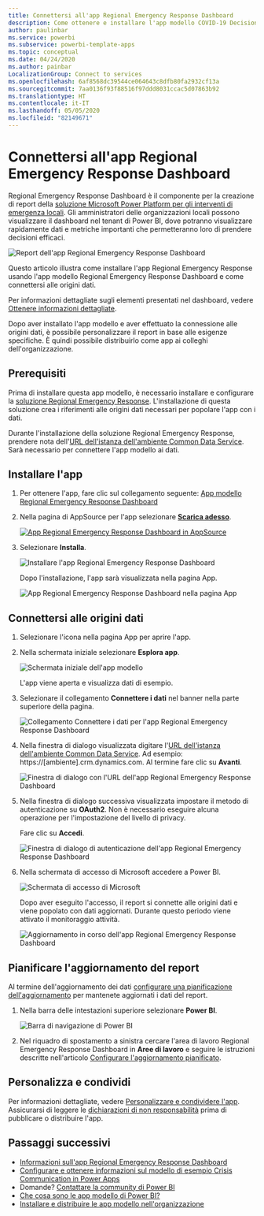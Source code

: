 ```yaml
---
title: Connettersi all'app Regional Emergency Response Dashboard
description: Come ottenere e installare l'app modello COVID-19 Decision Support Dashboard per gli interventi di emergenza locali e come connettersi ai dati
author: paulinbar
ms.service: powerbi
ms.subservice: powerbi-template-apps
ms.topic: conceptual
ms.date: 04/24/2020
ms.author: painbar
LocalizationGroup: Connect to services
ms.openlocfilehash: 6af8568dc39544ce064643c8dfb80fa2932cf13a
ms.sourcegitcommit: 7aa0136f93f88516f97ddd8031ccac5d07863b92
ms.translationtype: HT
ms.contentlocale: it-IT
ms.lasthandoff: 05/05/2020
ms.locfileid: "82149671"
---
```

# <a name="connect-to-the-regional-emergency-response-dashboard"></a>Connettersi all'app Regional Emergency Response Dashboard
Regional Emergency Response Dashboard è il componente per la creazione di report della [soluzione Microsoft Power Platform per gli interventi di emergenza locali](https://docs.microsoft.com/powerapps/sample-apps/regional-emergency-response/overview). Gli amministratori delle organizzazioni locali possono visualizzare il dashboard nel tenant di Power BI, dove potranno visualizzare rapidamente dati e metriche importanti che permetteranno loro di prendere decisioni efficaci.

![Report dell'app Regional Emergency Response Dashboard](media/service-connect-to-regional-emergency-response/service-regional-emergency-response-app-report.png)

Questo articolo illustra come installare l'app Regional Emergency Response usando l'app modello Regional Emergency Response Dashboard e come connettersi alle origini dati.

Per informazioni dettagliate sugli elementi presentati nel dashboard, vedere [Ottenere informazioni dettagliate](https://docs.microsoft.com/powerapps/sample-apps/regional-emergency-response/portals-admin-reporting#get-insights).

Dopo aver installato l'app modello e aver effettuato la connessione alle origini dati, è possibile personalizzare il report in base alle esigenze specifiche. È quindi possibile distribuirlo come app ai colleghi dell'organizzazione.

## <a name="prerequisites"></a>Prerequisiti

Prima di installare questa app modello, è necessario installare e configurare la [soluzione Regional Emergency Response](https://docs.microsoft.com/powerapps/sample-apps/regional-emergency-response/deploy). L'installazione di questa soluzione crea i riferimenti alle origini dati necessari per popolare l'app con i dati.

Durante l'installazione della soluzione Regional Emergency Response, prendere nota dell'[URL dell'istanza dell'ambiente Common Data Service](https://docs.microsoft.com/powerapps/sample-apps/regional-emergency-response/deploy#step-5-configure-and-publish-power-bi-dashboard). Sarà necessario per connettere l'app modello ai dati.

## <a name="install-the-app"></a>Installare l'app

1. Per ottenere l'app, fare clic sul collegamento seguente: [App modello Regional Emergency Response Dashboard](https://appsource.microsoft.com/product/power-bi/powerapps_cxo.regional_response)

1. Nella pagina di AppSource per l'app selezionare [**Scarica adesso**](https://appsource.microsoft.com/product/power-bi/powerapps_cxo.regional_response).

    [![App Regional Emergency Response Dashboard in AppSource](media/service-connect-to-regional-emergency-response/service-regional-emergency-response-app-appsource-get-it-now.png)](https://appsource.microsoft.com/product/power-bi/powerapps_cxo.regional_response)

1. Selezionare **Installa**. 

    ![Installare l'app Regional Emergency Response Dashboard](media/service-connect-to-regional-emergency-response/service-regional-emergency-response-select-install.png)

    Dopo l'installazione, l'app sarà visualizzata nella pagina App.

   ![App Regional Emergency Response Dashboard nella pagina App](media/service-connect-to-regional-emergency-response/service-regional-emergency-response-app-apps-page-icon.png)

## <a name="connect-to-data-sources"></a>Connettersi alle origini dati

1. Selezionare l'icona nella pagina App per aprire l'app.

1. Nella schermata iniziale selezionare **Esplora app**.

   ![Schermata iniziale dell'app modello](media/service-connect-to-regional-emergency-response/service-regional-emergency-response-app-splash-screen.png)

   L'app viene aperta e visualizza dati di esempio.

1. Selezionare il collegamento **Connettere i dati** nel banner nella parte superiore della pagina.

   ![Collegamento Connettere i dati per l'app Regional Emergency Response Dashboard](media/service-connect-to-regional-emergency-response/service-regional-emergency-response-app-connect-data.png)

1. Nella finestra di dialogo visualizzata digitare l'[URL dell'istanza dell'ambiente Common Data Service](https://docs.microsoft.com/powerapps/sample-apps/emergency-response/deploy-configure#publish-the-power-bi-dashboard). Ad esempio: https://[ambiente].crm.dynamics.com. Al termine fare clic su **Avanti**.

   ![Finestra di dialogo con l'URL dell'app Regional Emergency Response Dashboard](media/service-connect-to-regional-emergency-response/service-regional-emergency-response-app-url-dialog.png)

1. Nella finestra di dialogo successiva visualizzata impostare il metodo di autenticazione su **OAuth2**. Non è necessario eseguire alcuna operazione per l'impostazione del livello di privacy.

   Fare clic su **Accedi**.

   ![Finestra di dialogo di autenticazione dell'app Regional Emergency Response Dashboard](media/service-connect-to-regional-emergency-response/service-regional-emergency-response-app-authentication-dialog.png)

1. Nella schermata di accesso di Microsoft accedere a Power BI.

   ![Schermata di accesso di Microsoft](media/service-connect-to-regional-emergency-response/service-regional-emergency-response-app-microsoft-login.png)

   Dopo aver eseguito l'accesso, il report si connette alle origini dati e viene popolato con dati aggiornati. Durante questo periodo viene attivato il monitoraggio attività.

   ![Aggiornamento in corso dell'app Regional Emergency Response Dashboard](media/service-connect-to-regional-emergency-response/service-regional-emergency-response-app-refresh-monitor.png)

## <a name="schedule-report-refresh"></a>Pianificare l'aggiornamento del report

Al termine dell'aggiornamento dei dati [configurare una pianificazione dell'aggiornamento](../refresh-scheduled-refresh.md) per mantenete aggiornati i dati del report.

1. Nella barra delle intestazioni superiore selezionare **Power BI**.

   ![Barra di navigazione di Power BI](media/service-connect-to-regional-emergency-response/service-regional-emergency-response-app-powerbi-breadcrumb.png)

1. Nel riquadro di spostamento a sinistra cercare l'area di lavoro Regional Emergency Response Dashboard in **Aree di lavoro** e seguire le istruzioni descritte nell'articolo [Configurare l'aggiornamento pianificato](../refresh-scheduled-refresh.md).

## <a name="customize-and-share"></a>Personalizza e condividi

Per informazioni dettagliate, vedere [Personalizzare e condividere l'app](../service-template-apps-install-distribute.md#customize-and-share-the-app). Assicurarsi di leggere le [dichiarazioni di non responsabilità](https://docs.microsoft.com/powerapps/sample-apps/regional-emergency-response/overview#disclaimer) prima di pubblicare o distribuire l'app.

## <a name="next-steps"></a>Passaggi successivi
* [Informazioni sull'app Regional Emergency Response Dashboard](https://docs.microsoft.com/powerapps/sample-apps/regional-emergency-response/portals-admin-reporting#get-insights)
* [Configurare e ottenere informazioni sul modello di esempio Crisis Communication in Power Apps](https://docs.microsoft.com/powerapps/maker/canvas-apps/sample-crisis-communication-app)
* Domande? [Contattare la community di Power BI](https://community.powerbi.com/)
* [Che cosa sono le app modello di Power BI?](../service-template-apps-overview.md)
* [Installare e distribuire le app modello nell'organizzazione](../service-template-apps-install-distribute.md)
